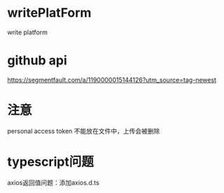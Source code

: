 # writePlatForm
write platform
# github api
https://segmentfault.com/a/1190000015144126?utm_source=tag-newest

# 注意
personal access token 不能放在文件中，上传会被删除

# typescript问题
axios返回值问题：添加axios.d.ts
